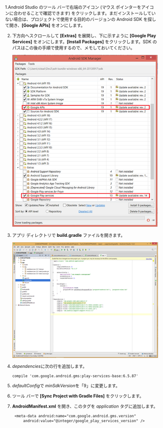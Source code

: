 ﻿1.Android Studio のツール バーで右端のアイコン (マウス ポインターをアイコンに合わせることで確認できます) をクリックします。まだインストールしていない場合は、プロジェクトで使用する目的のバージョンの Android SDK を探して開き、**[Google APIs]** をオンにします。

2. 下方向へスクロールして **[Extras]** を展開し、下に示すように **[Google Play Services]** をオンにします。**[Install Packages]** をクリックします。SDK のパスはこの後の手順で使用するので、メモしておいてください。 

   	![](./media/notification-hubs-android-get-started/notification-hub-create-android-app4.png)


3. アプリ ディレクトリで **build.gradle** ファイルを開きます。

	![](./media/mobile-services-android-get-started-push/android-studio-push-build-gradle.png)

4.  *dependencies*に次の行を追加します。 

   		compile 'com.google.android.gms:play-services-base:6.5.87'

5.  *defaultConfig*で  *minSdkVersion*を「9」に変更します。
 
6. ツール バーで **[Sync Project with Gradle Files]** をクリックします。

7. **AndroidManifest.xml** を開き、このタグを *application* タグに追加します。

        <meta-data android:name="com.google.android.gms.version"
            android:value="@integer/google_play_services_version" />
 




<!--HONumber=49-->